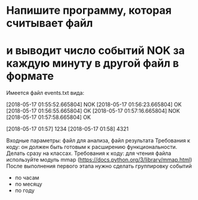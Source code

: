 # Напишите программу, которая считывает файл
# и выводит число событий NOK за каждую минуту в другой файл в формате
Имеется файл events.txt вида:

 [2018-05-17 01:55:52.665804] NOK
 [2018-05-17 01:56:23.665804] OK
 [2018-05-17 01:56:55.665804] OK
 [2018-05-17 01:57:16.665804] NOK
 [2018-05-17 01:57:58.665804] OK




 [2018-05-17 01:57] 1234
 [2018-05-17 01:58] 4321

 Входные параметры: файл для анализа, файл результата
 Требования к коду: он должен быть готовым к расширению функциональности. Делать сразу на классах.
 Требования к коду: для чтения файла используйте модуль mmap (https://docs.python.org/3/library/mmap.html)
 После выполнения первого этапа нужно сделать группировку событий
  - по часам
  - по месяцу
  - по году
